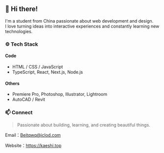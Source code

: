 ## 👋 Hi there!

I'm a student from China passionate about web development and design.  
I love turning ideas into interactive experiences and constantly learning new technologies.

### ⚙️ Tech Stack

#### Code

- HTML / CSS / JavaScript  
- TypeScript, React, Next.js, Node.js

#### Others

- Premiere Pro, Photoshop, Illustrator, Lightroom  
- AutoCAD / Revit

### 📫 Connect

>Passionate about building, learning, and creating beautiful things.

Email：Beitqwq@iclod.com

Website：https://kaeshi.top